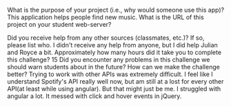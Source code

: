 What is the purpose of your project (i.e., why would someone use this app)?
	This application helps people find new music.
What is the URL of this project on your student web-server?
	
Did you receive help from any other sources (classmates, etc.)? If so, please list who.
	I didn't receive any help from anyone, but I did help Julian and Royce a bit. 
Approximately how many hours did it take you to complete this challenge?
	15
Did you encounter any problems in this challenge we should warn students about in the future? How can we make the challenge better?
	Trying to work with other APIs was extremely difficult. I feel like I understand Spotify's API really well now, but am still at a lost for every other API(at least while using angular). But that might just be me. I struggled with angular a lot. It messed with click and hover events in jQuery.